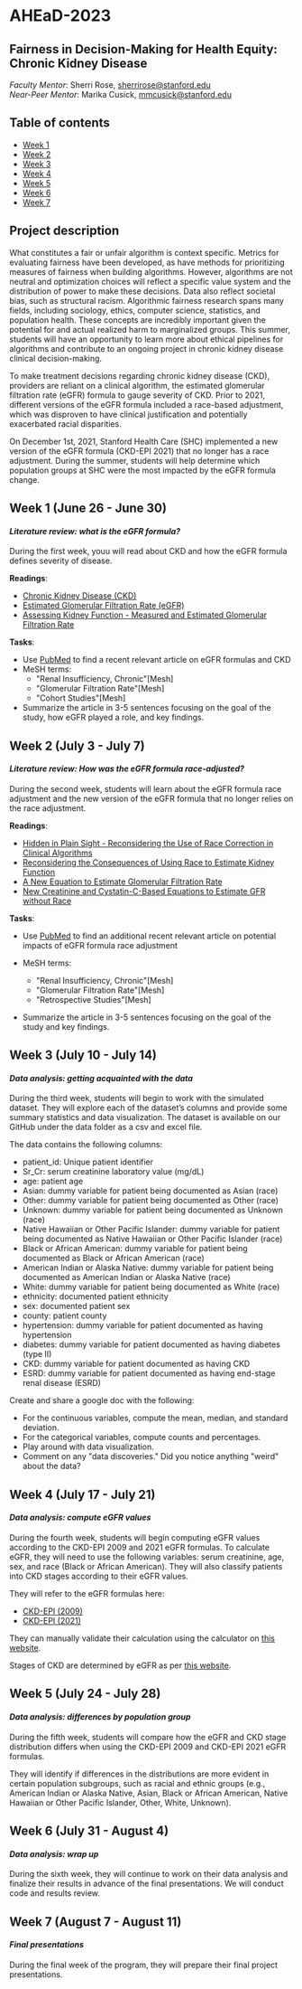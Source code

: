 # AHEaD-2023

## Fairness in Decision-Making for Health Equity: Chronic Kidney Disease

*Faculty Mentor*: Sherri Rose, [sherrirose@stanford.edu](mailto:sherrirose@stanford.edu) </br>
*Near-Peer Mentor*: Marika Cusick, [mmcusick@stanford.edu](mailto:mmcusick@stanford.edu)

## Table of contents
- [Week 1](#week-1-june-26---june-30)
- [Week 2](#week-2-july-3---july-7)
- [Week 3](#week-3-july-10---july-14)
- [Week 4](#week-4-july-17---july-21)
- [Week 5](#week-5-july-24---july-28)
- [Week 6](#week-6-july-31---august-4)
- [Week 7](#week-7-august-7---august-11)

## Project description
What constitutes a fair or unfair algorithm is context specific. Metrics for evaluating fairness have been developed, as have methods for prioritizing measures of fairness when building algorithms. However, algorithms are not neutral and optimization choices will reflect a specific value system and the distribution of power to make these decisions. Data also reflect societal bias, such as structural racism. Algorithmic fairness research spans many fields, including sociology, ethics, computer science, statistics, and population health. These concepts are incredibly important given the potential for and actual realized harm to marginalized groups. This summer, students will have an opportunity to learn more about ethical pipelines for algorithms and contribute to an ongoing project in chronic kidney disease clinical decision-making. 

To make treatment decisions regarding chronic kidney disease (CKD), providers are reliant on a clinical algorithm, the estimated glomerular filtration rate (eGFR) formula to gauge severity of CKD. Prior to 2021, different versions of the eGFR formula included a race-based adjustment, which was disproven to have clinical justification and potentially exacerbated racial disparities. 

On December 1st, 2021, Stanford Health Care (SHC) implemented a new version of the eGFR formula (CKD-EPI 2021) that no longer has a race adjustment. During the summer, students will help determine which population groups at SHC were the most impacted by the eGFR formula change. 

## Week 1 (June 26 - June 30)

#### *Literature review: what is the eGFR formula?*

During the first week, youu will read about CKD and how the eGFR formula defines severity of disease. 

**Readings**:
- [Chronic Kidney Disease (CKD)](https://www.kidney.org/atoz/content/about-chronic-kidney-disease)
- [Estimated Glomerular Filtration Rate (eGFR)](https://www.kidney.org/atoz/content/gfr)
- [Assessing Kidney Function - Measured and Estimated Glomerular Filtration Rate](https://www.nejm.org/doi/full/10.1056/nejmra054415)

**Tasks**: 
- Use [PubMed](https://pubmed.ncbi.nlm.nih.gov/) to find a recent relevant article on eGFR formulas and CKD 
- MeSH terms:
    - "Renal Insufficiency, Chronic"[Mesh]
    - "Glomerular Filtration Rate"[Mesh]
    - "Cohort Studies"[Mesh]
- Summarize the article in 3-5 sentences focusing on the goal of the study, how eGFR played a role, and key findings.


## Week 2 (July 3 - July 7)

#### *Literature review: How was the eGFR formula race-adjusted?*

During the second week, students will learn about the eGFR formula race adjustment and the new version of the eGFR formula that no longer relies on the race adjustment.

**Readings**:
- [Hidden in Plain Sight - Reconsidering the Use of Race Correction in Clinical Algorithms](https://www.nejm.org/doi/10.1056/NEJMms2004740)
- [Reconsidering the Consequences of Using Race to Estimate Kidney Function](https://jamanetwork.com/journals/jama/article-abstract/2735726)
- [A New Equation to Estimate Glomerular Filtration Rate ](https://www.acpjournals.org/doi/10.7326/0003-4819-150-9-200905050-00006)
- [New Creatinine and Cystatin-C-Based Equations to Estimate GFR without Race](https://www.nejm.org/doi/full/10.1056/NEJMoa2102953)

**Tasks**: 
- Use [PubMed](https://pubmed.ncbi.nlm.nih.gov/) to find an additional recent relevant article on potential impacts of eGFR formula race adjustment 

- MeSH terms:
    - "Renal Insufficiency, Chronic"[Mesh]
    - "Glomerular Filtration Rate"[Mesh]
    - "Retrospective Studies"[Mesh]
- Summarize the article in 3-5 sentences focusing on the goal of the study and key findings.

## Week 3 (July 10 - July 14)

#### *Data analysis: getting acquainted with the data*

During the third week, students will begin to work with the simulated dataset. They will explore each of the dataset’s columns and provide some summary statistics and data visualization. The dataset is available on our GitHub under the data folder as a csv and excel file. 

The data contains the following columns: 
- patient_id: Unique patient identifier
- Sr_Cr: serum creatinine laboratory value (mg/dL)
- age: patient age
- Asian: dummy variable for patient being documented as Asian (race)
- Other: dummy variable for patient being documented as Other (race)
- Unknown: dummy variable for patient being documented as Unknown (race)
- Native Hawaiian or Other Pacific Islander: dummy variable for patient being documented as Native Hawaiian or Other Pacific Islander (race)
- Black or African American: dummy variable for patient being documented as Black or African American (race)
- American Indian or Alaska Native: dummy variable for patient being documented as American Indian or Alaska Native (race)
- White: dummy variable for patient being documented as White (race)
- ethnicity: documented patient ethnicity
- sex: documented patient sex
- county: patient county
- hypertension: dummy variable for patient documented as having hypertension
- diabetes: dummy variable for patient documented as having diabetes (type II)
- CKD: dummy variable for patient documented as having CKD
- ESRD: dummy variable for patient documented as having end-stage renal disease (ESRD)

Create and share a google doc with the following: 
- For the continuous variables, compute the mean, median, and standard deviation.
- For the categorical variables, compute counts and percentages.
- Play around with data visualization.
- Comment on any "data discoveries." Did you notice anything "weird" about the data? 

## Week 4 (July 17 - July 21)

#### *Data analysis: compute eGFR values*

During the fourth week, students will begin computing eGFR values according to the CKD-EPI 2009 and 2021 eGFR formulas. To calculate eGFR, they will need to use the following variables: serum creatinine, age, sex, and race (Black or African American). They will also classify patients into CKD stages according to their eGFR values.

They will refer to the eGFR formulas here: 
- [CKD-EPI (2009)](http://nephron.com/epi_equation)
- [CKD-EPI (2021)](https://www.kidney.org/content/ckd-epi-creatinine-equation-2021)

They can manually validate their calculation using the calculator on [this website](https://www.mdcalc.com/calc/3939/ckd-epi-equations-glomerular-filtration-rate-gfr).

Stages of CKD are determined by eGFR as per [this website](https://www.kidney.org/atoz/content/gfr).

## Week 5 (July 24 - July 28)

#### *Data analysis: differences by population group*

During the fifth week, students will compare how the eGFR and CKD stage distribution differs when using the CKD-EPI 2009 and CKD-EPI 2021 eGFR formulas. 

They will identify if differences in the distributions are more evident in certain population subgroups, such as racial and ethnic groups (e.g., American Indian or Alaska Native, Asian, Black or African American, Native Hawaiian or Other Pacific Islander, Other, White, Unknown). 

## Week 6 (July 31 - August 4)

#### *Data analysis: wrap up*

During the sixth week, they will continue to work on their data analysis and finalize their results in advance of the final presentations. We will conduct code and results review. 

## Week 7 (August 7 - August 11)

#### *Final presentations*

During the final week of the program, they will prepare their final project presentations. 


